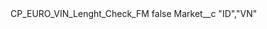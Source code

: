 <?xml version="1.0" encoding="UTF-8"?>
<CustomMetadata xmlns="http://soap.sforce.com/2006/04/metadata" xmlns:xsi="http://www.w3.org/2001/XMLSchema-instance" xmlns:xsd="http://www.w3.org/2001/XMLSchema">
    <label>CP_EURO_VIN_Lenght_Check_FM</label>
    <protected>false</protected>
    <values>
        <field>Market__c</field>
        <value xsi:type="xsd:string">&quot;ID&quot;,&quot;VN&quot;</value>
    </values>
</CustomMetadata>
